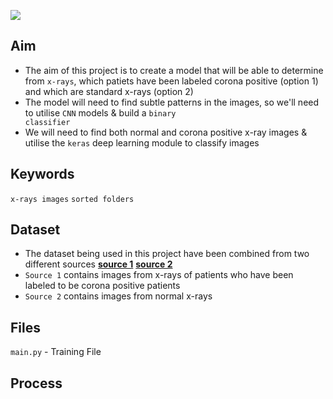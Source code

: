 ![](https://i.imgur.com/XilezGZ.png)

## Aim

- The aim of this project is to create a model that will be able to determine from <code>x-rays</code>, which patiets have been labeled corona positive (option 1) and which are standard x-rays (option 2)
- The model will need to find subtle patterns in the images, so we'll need to utilise <code>CNN</code> models & build a <code>binary classifier</code> 
- We will need to find both normal and corona positive x-ray images & utilise the <code>keras</code> deep learning module to classify images 

## Keywords

<code>x-rays images</code> <code>sorted folders</code>

## Dataset
- The dataset being used in this project have been combined from two different sources **[source 1](https://github.com/ieee8023/covid-chestxray-dataset)** **[source 2](https://www.kaggle.com/datasets/paultimothymooney/chest-xray-pneumonia)**
- <code>Source 1</code> contains images from x-rays of patients who have been labeled to be corona positive patients
- <code>Source 2</code> contains images from normal x-rays

## Files
<code>main.py</code> - Training File

## Process

